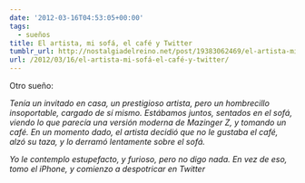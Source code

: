 ```yaml
---
date: '2012-03-16T04:53:05+00:00'
tags:
  - sueños
title: El artista, mi sofá, el café y Twitter
tumblr_url: http://nostalgiadelreino.net/post/19383062469/el-artista-mi-sofá-el-café-y-twitter
url: /2012/03/16/el-artista-mi-sofá-el-café-y-twitter/
---
```


<p>Otro sueño:</p>

<p><em>Tenía un invitado en casa, un prestigioso artista, pero un hombrecillo insoportable, cargado de sí mismo. Estábamos juntos, sentados en el sofá, viendo lo que parecía una versión moderna de Mazinger Z, y tomando un café. En un momento dado, el artista decidió que no le gustaba el café, alzó su taza, y lo derramó lentamente sobre el sofá.</em></p>

<p><em>Yo le contemplo estupefacto, y furioso, pero no digo nada. En vez de eso, tomo el iPhone, y comienzo a despotricar en Twitter</em></p>